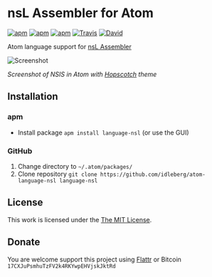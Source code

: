 # nsL Assembler for Atom

[![apm](https://img.shields.io/apm/l/language-nsl.svg?style=flat-square)](https://atom.io/packages/language-nsl)
[![apm](https://img.shields.io/apm/v/language-nsl.svg?style=flat-square)](https://atom.io/packages/language-nsl)
[![apm](https://img.shields.io/apm/dm/language-nsl.svg?style=flat-square)](https://atom.io/packages/language-nsl)
[![Travis](https://img.shields.io/travis/idleberg/atom-language-nsl.svg?style=flat-square)](https://travis-ci.org/idleberg/atom-language-nsl)
[![David](https://img.shields.io/david/dev/idleberg/atom-language-nsl.svg?style=flat-square)](https://david-dm.org/idleberg/atom-language-nsl#info=devDependencies)

Atom language support for [nsL Assembler](https://sourceforge.net/projects/nslassembler/)

![Screenshot](https://raw.github.com/idleberg/atom-language-nsl/master/screenshot.png)

*Screenshot of NSIS in Atom with [Hopscotch](https://atom.io/themes/hopscotch) theme*

## Installation

### apm

* Install package `apm install language-nsl` (or use the GUI)

### GitHub

1. Change directory to `~/.atom/packages/`
2. Clone repository `git clone https://github.com/idleberg/atom-language-nsl language-nsl`

## License

This work is licensed under the [The MIT License](LICENSE.md).

## Donate

You are welcome support this project using [Flattr](https://flattr.com/submit/auto?user_id=idleberg&url=https://github.com/idleberg/atom-language-nsl) or Bitcoin `17CXJuPsmhuTzFV2k4RKYwpEHVjskJktRd`